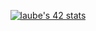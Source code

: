 [<p align="center">![laube's 42 stats](https://badge42.vercel.app/api/v2/cl1nptvpm001609ldizcjiwz5/stats?cursusId=21&coalitionId=undefined)](https://profile.intra.42.fr/users/laube)
</p>
